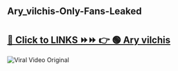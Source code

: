 
 ## Ary_vilchis-Only-Fans-Leaked

# <h2><a href="https://clipsfans.com/Ary_vilchis&ref=git">🔗 Click to LINKS ⏩⏩ 👉 🟢 Ary vilchis </a></h2>

<a href="https://clipsfans.com/Ary_vilchis&ref=git" rel="nofollow" data-target="animated-image.originalLink"><img src="https://i.ibb.co.com/xMMVF88/686577567.gif" alt="Viral Video Original" style="max-width: 100%; display: inline-block;" data-target="animated-image.originalImage"></a>
